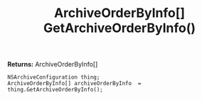 ﻿---
uid: crmscript_ref_NSArchiveConfiguration_GetArchiveOrderByInfo
title: ArchiveOrderByInfo[] GetArchiveOrderByInfo()
intellisense: NSArchiveConfiguration.GetArchiveOrderByInfo
keywords: NSArchiveConfiguration, GetArchiveOrderByInfo
so.topic: reference
---



**Returns:** ArchiveOrderByInfo[]


```crmscript
NSArchiveConfiguration thing;
ArchiveOrderByInfo[] archiveOrderByInfo  = thing.GetArchiveOrderByInfo();
```



